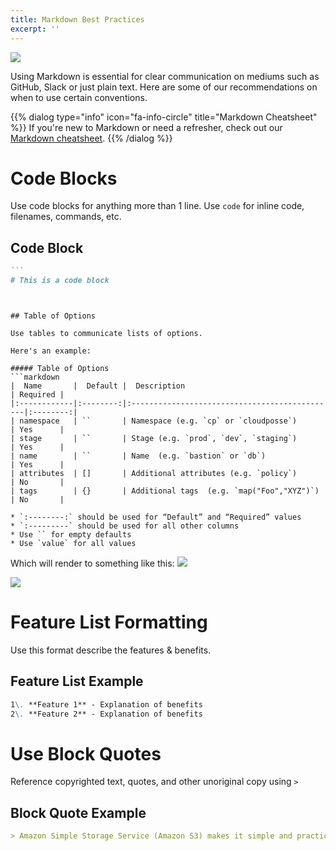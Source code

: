 ```yaml
---
title: Markdown Best Practices
excerpt: ''
---
```


![](/assets/13f56b6-markdown.png)

Using Markdown is essential for clear communication on mediums such as GitHub, Slack or just plain text. Here are some of our recommendations on when to use certain conventions.

{{% dialog type="info" icon="fa-info-circle" title="Markdown Cheatsheet" %}} If you're new to Markdown or need a refresher, check out our [Markdown cheatsheet](doc:markdown). {{% /dialog %}}

# Code Blocks

Use code blocks for anything more than 1 line. Use `code` for inline code, filenames, commands, etc.

## Code Block

````markdown
```
# This is a code block
````

````


## Table of Options

Use tables to communicate lists of options.

Here's an example:

##### Table of Options
```markdown
|  Name       |  Default |  Description                                  | Required |
|:------------|:--------:|:----------------------------------------------|:--------:|
| namespace   | ``       | Namespace (e.g. `cp` or `cloudposse`)         | Yes      |
| stage       | ``       | Stage (e.g. `prod`, `dev`, `staging`)         | Yes      |
| name        | ``       | Name  (e.g. `bastion` or `db`)                | Yes      |
| attributes  | []       | Additional attributes (e.g. `policy`)         | No       |
| tags        | {}       | Additional tags  (e.g. `map("Foo","XYZ")`)    | No       |

* `:--------:` should be used for “Default” and “Required” values
* `:---------` should be used for all other columns
* Use `` for empty defaults
* Use `value` for all values
````

Which will render to something like this: ![](/assets/8d8cdf3-image_23.png)

![](/assets/a2761a9-image_22.png)

# Feature List Formatting

Use this format describe the features & benefits.

## Feature List Example

```markdown
1\. **Feature 1** - Explanation of benefits
2\. **Feature 2** - Explanation of benefits
```

# Use Block Quotes

Reference copyrighted text, quotes, and other unoriginal copy using `>`

## Block Quote Example

```markdown
> Amazon Simple Storage Service (Amazon S3) makes it simple and practical to collect, store, and analyze data - regardless of format – all at massive scale.
```
